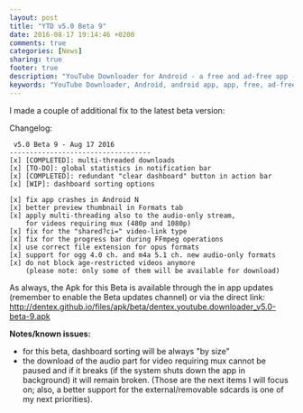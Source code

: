 ```yaml
---
layout: post
title: "YTD v5.0 Beta 9"
date: 2016-08-17 19:14:46 +0200
comments: true
categories: [News]
sharing: true
footer: true
description: "YouTube Downloader for Android - a free and ad-free app - new version"
keywords: "YouTube Downloader, Android, android app, app, free, ad-free, no ads, dentex, XDA, XDA_dentex, twidentex, YouTube, downloader, FFmpeg, audio, music, video, extraction, mp3, easy, dentex, 1080p, 720p, 480p, HD, 4K, 3gp, webm, mp4, m4a, ogg, flv, opus, 360°, 3D"
---
```

I made a couple of additional fix to the latest beta version:

Changelog:

     v5.0 Beta 9 - Aug 17 2016
    -----------------------------------
    [x] [COMPLETED]: multi-threaded downloads
    [x] [TO-DO]: global statistics in notification bar
    [x] [COMPLETED]: redundant "clear dashboard" button in action bar
    [x] [WIP]: dashboard sorting options
    
    [x] fix app crashes in Android N
    [x] better preview thumbnail in Formats tab
    [x] apply multi-threading also to the audio-only stream, 
        for videos requiring mux (480p and 1080p)
    [x] fix for the "shared?ci=" video-link type
    [x] fix for the progress bar during FFmpeg operations
    [x] use correct file extension for opus formats
    [x] support for ogg 4.0 ch. and m4a 5.1 ch. new audio-only formats
    [x] do not block age-restricted videos anymore 
        (please note: only some of them will be available for download)

As always, the Apk for this Beta is available through the in app updates (remember to enable the Beta updates channel) or via the direct link:    
http://dentex.github.io/files/apk/beta/dentex.youtube.downloader_v5.0-beta-9.apk

**Notes/known issues:**

- for this beta, dashboard sorting will be always "by size"    
- the download of the audio part for video requiring mux cannot be paused and if it breaks (if the system shuts down the app in background) it will remain broken.
(Those are the next items I will focus on; also, a better support for the external/removable sdcards is one of my next priorities).



